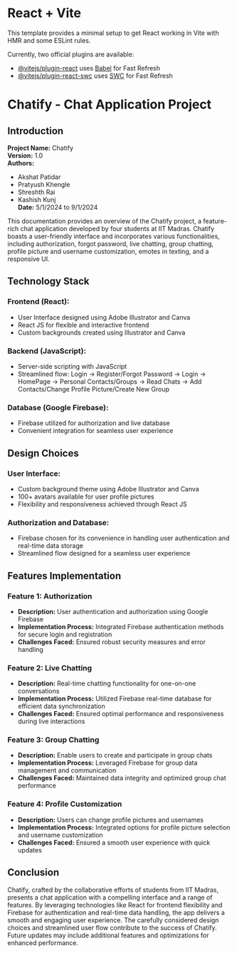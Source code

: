 # React + Vite

This template provides a minimal setup to get React working in Vite with HMR and some ESLint rules.

Currently, two official plugins are available:

- [@vitejs/plugin-react](https://github.com/vitejs/vite-plugin-react/blob/main/packages/plugin-react/README.md) uses [Babel](https://babeljs.io/) for Fast Refresh
- [@vitejs/plugin-react-swc](https://github.com/vitejs/vite-plugin-react-swc) uses [SWC](https://swc.rs/) for Fast Refresh

# Chatify - Chat Application Project

## Introduction
**Project Name:** Chatify  
**Version:** 1.0  
**Authors:** 
- Akshat Patidar
- Pratyush Khengle
- Shreshth Rai
- Kashish Kunj  
**Date:** 5/1/2024 to 9/1/2024

This documentation provides an overview of the Chatify project, a feature-rich chat application developed by four students at IIT Madras. Chatify boasts a user-friendly interface and incorporates various functionalities, including authorization, forgot password, live chatting, group chatting, profile picture and username customization, emotes in texting, and a responsive UI.

## Technology Stack
### Frontend (React):
- User Interface designed using Adobe Illustrator and Canva
- React JS for flexible and interactive frontend
- Custom backgrounds created using Illustrator and Canva

### Backend (JavaScript):
- Server-side scripting with JavaScript
- Streamlined flow: Login → Register/Forgot Password → Login → HomePage → Personal Contacts/Groups → Read Chats → Add Contacts/Change Profile Picture/Create New Group

### Database (Google Firebase):
- Firebase utilized for authorization and live database
- Convenient integration for seamless user experience

## Design Choices
### User Interface:
- Custom background theme using Adobe Illustrator and Canva
- 100+ avatars available for user profile pictures
- Flexibility and responsiveness achieved through React JS

### Authorization and Database:
- Firebase chosen for its convenience in handling user authentication and real-time data storage
- Streamlined flow designed for a seamless user experience

## Features Implementation
### Feature 1: Authorization
- **Description:** User authentication and authorization using Google Firebase
- **Implementation Process:** Integrated Firebase authentication methods for secure login and registration
- **Challenges Faced:** Ensured robust security measures and error handling

### Feature 2: Live Chatting
- **Description:** Real-time chatting functionality for one-on-one conversations
- **Implementation Process:** Utilized Firebase real-time database for efficient data synchronization
- **Challenges Faced:** Ensured optimal performance and responsiveness during live interactions

### Feature 3: Group Chatting
- **Description:** Enable users to create and participate in group chats
- **Implementation Process:** Leveraged Firebase for group data management and communication
- **Challenges Faced:** Maintained data integrity and optimized group chat performance

### Feature 4: Profile Customization
- **Description:** Users can change profile pictures and usernames
- **Implementation Process:** Integrated options for profile picture selection and username customization
- **Challenges Faced:** Ensured a smooth user experience with quick updates

## Conclusion
Chatify, crafted by the collaborative efforts of students from IIT Madras, presents a chat application with a compelling interface and a range of features. By leveraging technologies like React for frontend flexibility and Firebase for authentication and real-time data handling, the app delivers a smooth and engaging user experience. The carefully considered design choices and streamlined user flow contribute to the success of Chatify. Future updates may include additional features and optimizations for enhanced performance.

